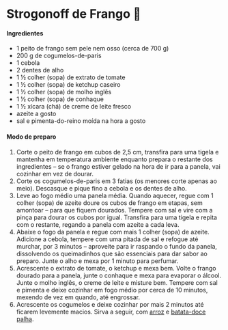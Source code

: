 # Strogonoff de Frango :chicken:

#### Ingredientes

- 1 peito de frango  sem pele nem osso (cerca de 700 g)
- 200 g de cogumelos-de-paris
- 1 cebola
- 2 dentes de alho
- 1 ½ colher (sopa) de extrato de tomate
- 1 ½ colher (sopa) de ketchup caseiro
- 1 ½ colher (sopa) de molho inglês
- 1 ½ colher (sopa) de conhaque
- 1 ½ xícara (chá) de creme de leite fresco
- azeite a gosto
- sal e pimenta-do-reino moída na hora a gosto

#### Modo de preparo

1. Corte o peito de frango em cubos de 2,5 cm, transfira para uma  tigela e mantenha em temperatura ambiente enquanto prepara o restante  dos ingredientes – se o frango estiver gelado na hora de ir para a  panela, vai cozinhar em vez de dourar.
2. Corte os cogumelos-de-paris em 3 fatias (os menores corte apenas ao meio). Descasque e pique fino a cebola e os dentes de alho.
3. Leve ao fogo médio uma panela média. Quando aquecer, regue com 1  colher (sopa) de azeite doure os cubos de frango em etapas, sem amontoar – para que fiquem dourados. Tempere com sal e vire com a pinça para  dourar os cubos por igual. Transfira para uma tigela e repita com o  restante, regando a panela com azeite a cada leva.
4. Abaixe o fogo da panela e regue com mais 1 colher (sopa) de azeite.  Adicione a cebola, tempere com uma pitada de sal e refogue até murchar,  por 3 minutos – aproveite para ir raspando o fundo da panela,  dissolvendo os queimadinhos que são essenciais para dar sabor ao  preparo. Junte o alho e mexa por 1 minuto para perfumar. 
5. Acrescente o extrato de tomate, o ketchup e mexa bem. Volte o frango dourado para a panela, junte o conhaque e mexa para evaporar o álcool.  Junte o molho inglês, o creme de leite e misture bem. Tempere com sal e  pimenta e deixe cozinhar em fogo médio por cerca de 10 minutos, mexendo  de vez em quando, até engrossar.
6. Acrescente os cogumelos e deixe cozinhar por mais 2 minutos até ficarem levemente macios. Sirva a seguir, com [arroz](https://www.panelinha.com.br/receita/arroz-branco-para-4) e [batata-doce palha](https://www.panelinha.com.br/receita/Batata-doce-palha-assada).